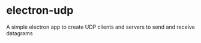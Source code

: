 # electron-udp
A simple electron app to create UDP clients and servers to send and receive datagrams
